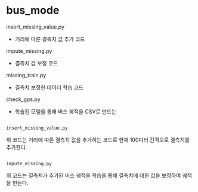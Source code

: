 # bus_mode

insert_missing_value.py
- 거리에 따른 결측치 값 추가 코드

impute_missing.py
- 결측치 값 보정 코드

missing_train.py
- 결측치 보정한 데이터 학습 코드

check_gps.py
- 학습된 모델을 통해 버스 궤적을 CSV로 만드는 

<pre><code>
insert_missing_value.py
</code></pre>
위 코드는 거리에 따른 결측치 값을 추가하는 코드로 현재 100미터 간격으로 결측치를 추가한다.

<pre><code>
impute_missing.py
</code></pre>
위 코드는 결측치가 추가된 버스 궤적을 학습을 통해 결측치에 대한 값을 보정하여 궤적을 만든다.
